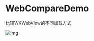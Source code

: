 # WebCompareDemo
比较WKWebView的不同加载方式

![img](https://s17.aconvert.com/convert/p3r68-cdx67/x8cpe-9jtxf.gif)

